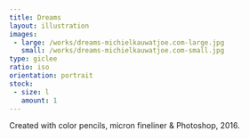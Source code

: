 ```yaml
---
title: Dreams
layout: illustration
images:
 - large: /works/dreams-michielkauwatjoe.com-large.jpg
   small: /works/dreams-michielkauwatjoe.com-small.jpg
type: giclee
ratio: iso
orientation: portrait
stock:
 - size: l 
   amount: 1
---
```


Created with color pencils, micron fineliner & Photoshop, 2016.
